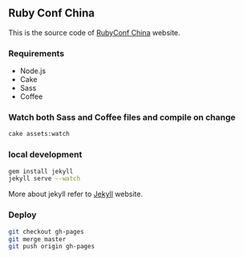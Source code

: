## Ruby Conf China

This is the source code of [RubyConf China](http://rubyconfchina.org) website.

### Requirements

* Node.js
* Cake
* Sass
* Coffee

### Watch both Sass and Coffee files and compile on change

```bash
cake assets:watch
```
### local development

```bash
gem install jekyll
jekyll serve --watch
```
More about jekyll refer to [Jekyll](http://http://jekyllrb.com/) website.

### Deploy

```bash
git checkout gh-pages
git merge master
git push origin gh-pages
```
